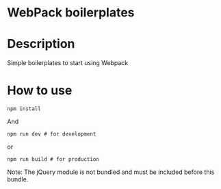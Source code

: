 # WebPack boilerplates

# Description

Simple boilerplates to start using Webpack

# How to use

```
npm install
```

And 

```
npm run dev # for development
```

or 

```
npm run build # for production
```

Note:
	The jQuery module is not bundled and must be included before this bundle.